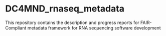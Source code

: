 # DC4MND_rnaseq_metadata
This repository contains the description and progress reports for FAIR-Compliant metadata framework for RNA sequencing software development
